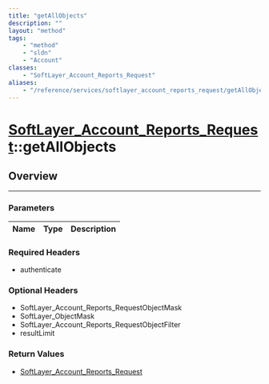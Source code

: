 ```yaml
---
title: "getAllObjects"
description: ""
layout: "method"
tags:
    - "method"
    - "sldn"
    - "Account"
classes:
    - "SoftLayer_Account_Reports_Request"
aliases:
    - "/reference/services/softlayer_account_reports_request/getAllObjects"
---
```

# [SoftLayer_Account_Reports_Request](/reference/services/SoftLayer_Account_Reports_Request)::getAllObjects




## Overview 


-----

### Parameters 
|Name | Type | Description |
| --- | --- | --- |


### Required Headers
* authenticate


### Optional Headers
* SoftLayer_Account_Reports_RequestObjectMask
* SoftLayer_ObjectMask
* SoftLayer_Account_Reports_RequestObjectFilter
* resultLimit

### Return Values
* <a href='/reference/datatypes/SoftLayer_Account_Reports_Request'>SoftLayer_Account_Reports_Request </a>




